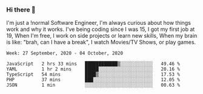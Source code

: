 ### Hi there 👋

I'm just a !normal Software Engineer, I'm always curious about how things work and why it works. I've being coding since I was 15, I got my first job at 19, When I'm free, I work on side projects or learn new skills, When my brain is like: "brah, can I have a break", I watch Movies/TV Shows, or play games.

<!--START_SECTION:waka-->
```text
Week: 27 September, 2020 - 04 October, 2020

JavaScript   2 hrs 33 mins   ████████████▒░░░░░░░░░░░░   49.46 % 
YAML         1 hr 2 mins     █████░░░░░░░░░░░░░░░░░░░░   20.16 % 
TypeScript   54 mins         ████▒░░░░░░░░░░░░░░░░░░░░   17.53 % 
PHP          37 mins         ███░░░░░░░░░░░░░░░░░░░░░░   12.05 % 
JSON         1 min           ░░░░░░░░░░░░░░░░░░░░░░░░░   00.63 % 
```
<!--END_SECTION:waka-->

<!--
**Oudmane/Oudmane** is a ✨ _special_ ✨ repository because its `README.md` (this file) appears on your GitHub profile.

Here are some ideas to get you started:

- 🔭 I’m currently working on ...
- 🌱 I’m currently learning ...
- 👯 I’m looking to collaborate on ...
- 🤔 I’m looking for help with ...
- 💬 Ask me about ...
- 📫 How to reach me: ...
- 😄 Pronouns: ...
- ⚡ Fun fact: ...
-->
